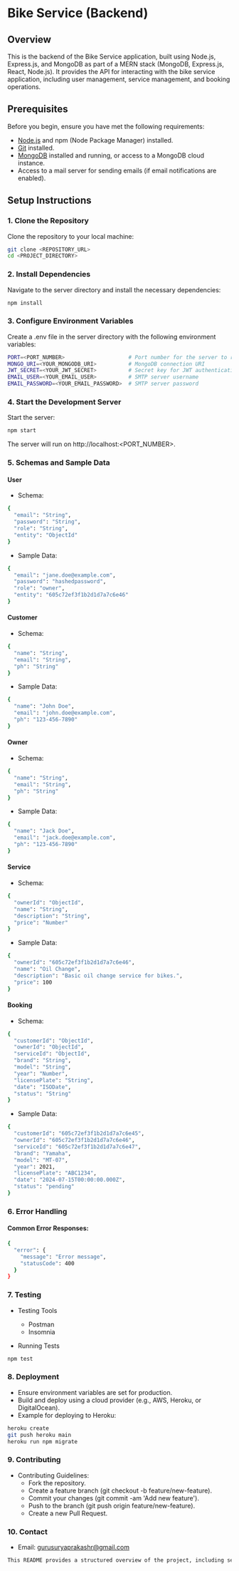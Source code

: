 # Bike Service (Backend)

## Overview

This is the backend of the Bike Service application, built using Node.js, Express.js, and MongoDB as part of a MERN stack (MongoDB, Express.js, React, Node.js). It provides the API for interacting with the bike service application, including user management, service management, and booking operations.

## Prerequisites

Before you begin, ensure you have met the following requirements:

- [Node.js](https://nodejs.org/) and npm (Node Package Manager) installed.
- [Git](https://git-scm.com/) installed.
- [MongoDB](https://www.mongodb.com/) installed and running, or access to a MongoDB cloud instance.
- Access to a mail server for sending emails (if email notifications are enabled).

## Setup Instructions

### 1. Clone the Repository

Clone the repository to your local machine:

```bash
git clone <REPOSITORY_URL>
cd <PROJECT_DIRECTORY>
```

### 2. Install Dependencies
Navigate to the server directory and install the necessary dependencies:
```bash
npm install
```

### 3. Configure Environment Variables
Create a .env file in the server directory with the following environment variables:

```bash
PORT=<PORT_NUMBER>                    # Port number for the server to run on (default is 5000)
MONGO_URI=<YOUR_MONGODB_URI>          # MongoDB connection URI
JWT_SECRET=<YOUR_JWT_SECRET>          # Secret key for JWT authentication
EMAIL_USER=<YOUR_EMAIL_USER>          # SMTP server username
EMAIL_PASSWORD=<YOUR_EMAIL_PASSWORD>  # SMTP server password
```

### 4. Start the Development Server
Start the server:
```bash
npm start
```
The server will run on http://localhost:<PORT_NUMBER>.

### 5. Schemas and Sample Data
#### User
- Schema:

```bash
{
  "email": "String",
  "password": "String",
  "role": "String",
  "entity": "ObjectId"
}

```
- Sample Data:
```bash
{
  "email": "jane.doe@example.com",
  "password": "hashedpassword",
  "role": "owner",
  "entity": "605c72ef3f1b2d1d7a7c6e46"
}
```
#### Customer
- Schema:
```bash
{
  "name": "String",
  "email": "String",
  "ph": "String"
}

```
- Sample Data:
```bash
{
  "name": "John Doe",
  "email": "john.doe@example.com",
  "ph": "123-456-7890"
}
```
#### Owner
- Schema:
```bash
{
  "name": "String",
  "email": "String",
  "ph": "String"
}

```
- Sample Data:
```bash
{
  "name": "Jack Doe",
  "email": "jack.doe@example.com",
  "ph": "123-456-7890"
}
```
#### Service
- Schema:
```bash
{
  "ownerId": "ObjectId",
  "name": "String",
  "description": "String",
  "price": "Number"
}
```
- Sample Data:
```bash
{
  "ownerId": "605c72ef3f1b2d1d7a7c6e46",
  "name": "Oil Change",
  "description": "Basic oil change service for bikes.",
  "price": 100
}

```
#### Booking
- Schema:

```bash
{
  "customerId": "ObjectId",
  "ownerId": "ObjectId",
  "serviceId": "ObjectId",
  "brand": "String",
  "model": "String",
  "year": "Number",
  "licensePlate": "String",
  "date": "ISODate",
  "status": "String"
}
```
- Sample Data:
```bash
{
  "customerId": "605c72ef3f1b2d1d7a7c6e45",
  "ownerId": "605c72ef3f1b2d1d7a7c6e46",
  "serviceId": "605c72ef3f1b2d1d7a7c6e47",
  "brand": "Yamaha",
  "model": "MT-07",
  "year": 2021,
  "licensePlate": "ABC1234",
  "date": "2024-07-15T00:00:00.000Z",
  "status": "pending"
}
```

### 6. Error Handling
#### Common Error Responses:

```bash
{
  "error": {
    "message": "Error message",
    "statusCode": 400
  }
}
```
### 7. Testing

- Testing Tools
    - Postman
    - Insomnia

- Running Tests
```bash
npm test
```
### 8. Deployment
- Ensure environment variables are set for production.
- Build and deploy using a cloud provider (e.g., AWS, Heroku, or DigitalOcean).
- Example for deploying to Heroku:
```bash
heroku create
git push heroku main
heroku run npm migrate
```

### 9. Contributing

- Contributing Guidelines:
    - Fork the repository.
    - Create a feature branch (git checkout -b feature/new-feature).
    - Commit your changes (git commit -am 'Add new feature').
    - Push to the branch (git push origin feature/new-feature).
    - Create a new Pull Request.

### 10. Contact

- Email: gurusuryaprakashr@gmail.com
```bash
This README provides a structured overview of the project, including setup instructions, error handling, testing, deployment, contribution guidelines and contact information.

